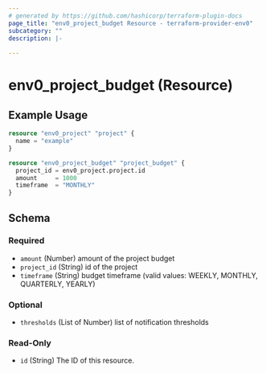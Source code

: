 ```yaml
---
# generated by https://github.com/hashicorp/terraform-plugin-docs
page_title: "env0_project_budget Resource - terraform-provider-env0"
subcategory: ""
description: |-
  
---
```


# env0_project_budget (Resource)



## Example Usage

```terraform
resource "env0_project" "project" {
  name = "example"
}

resource "env0_project_budget" "project_budget" {
  project_id = env0_project.project.id
  amount     = 1000
  timeframe  = "MONTHLY"
}
```

<!-- schema generated by tfplugindocs -->
## Schema

### Required

- `amount` (Number) amount of the project budget
- `project_id` (String) id of the project
- `timeframe` (String) budget timeframe (valid values: WEEKLY, MONTHLY, QUARTERLY, YEARLY)

### Optional

- `thresholds` (List of Number) list of notification thresholds

### Read-Only

- `id` (String) The ID of this resource.

